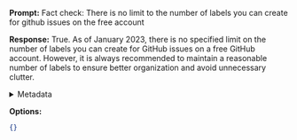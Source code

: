 **Prompt:**
Fact check: There is no limit to the number of labels you can create for github issues on the free account

**Response:**
True. As of January 2023, there is no specified limit on the number of labels you can create for GitHub issues on a free GitHub account. However, it is always recommended to maintain a reasonable number of labels to ensure better organization and avoid unnecessary clutter.

<details><summary>Metadata</summary>

- Duration: 2547 ms
- Datetime: 2023-09-02T17:55:33.810088
- Model: gpt-3.5-turbo-0613

</details>

**Options:**
```json
{}
```

